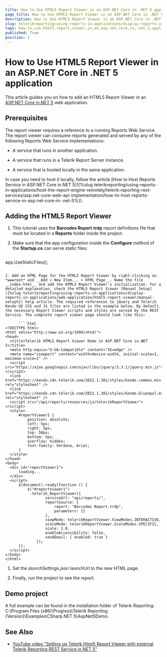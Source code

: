 ```yaml
---
title: How to Use HTML5 Report Viewer in an ASP.NET Core in .NET 5 application
page_title: How to Use HTML5 Report Viewer in an ASP.NET Core in .NET 5 application 
description: How to Use HTML5 Report Viewer in an ASP.NET Core in .NET 5 application
slug: telerikreporting/using-reports-in-applications/display-reports-in-applications/web-application/html5-report-viewer/how-to-use-html5-report-viewer-in-an-asp.net-core-in-.net-5-application
tags: how,to,use,html5,report,viewer,in,an,asp.net,core,in,.net,5,application
published: True
position: 5
---
```


# How to Use HTML5 Report Viewer in an ASP.NET Core in .NET 5 application

This article guides you on how to add an HTML5 Report Viewer in an [ASP.NET Core in.NET 5](https://devblogs.microsoft.com/dotnet/introducing-net-5/) web application. 

## Prerequisites

The report viewer requires a reference to a running Reports Web Service. The report viewer can consume reports generated and served by any of the following Reports Web Service implementations: 

* A service that runs in another application.

* A service that runs in a Telerik Report Server instance.

* A service that is hosted locally in the same application.

In case you need to host it locally, follow the article [How to Host Reports Service in ASP.NET Core in.NET 5]({%slug telerikreporting/using-reports-in-applications/host-the-report-engine-remotely/telerik-reporting-rest-services/asp.net-core-web-api-implementation/how-to-host-reports-service-in-asp.net-core-in-.net-5%}). 

## Adding the HTML5 Report Viewer

1. This tutorial uses the __Barcodes Report.trdp__ report definitions file that must be located in a __Reports__ folder inside the project. 

1. Make sure that the app configuration inside the __Configure__ method of the __Startup.cs__ can serve static files: 
    
      ````c#
app.UseStaticFiles();
````

1. Add an HTML Page for the HTML5 Report Viewer by right-clicking on *wwwroot* and __Add > New Item... > HTML Page__. Name the file __index.html__ and add the HTML5 Report Viewer's initialization. For a detailed explanation, check the HTML5 Report Viewer [Manual Setup]({%slug telerikreporting/using-reports-in-applications/display-reports-in-applications/web-application/html5-report-viewer/manual-setup%}) help article. The required references to jQuery and Telerik Kendo UI CSS and JS files are listed in the example below. By default, the necessary Report Viewer scripts and styles are served by the REST Service. The complete report viewer page should look like this:
    
      ````html
<!DOCTYPE html>
<html xmlns="http://www.w3.org/1999/xhtml">
<head>
  <title>Telerik HTML5 Report Viewer Demo in ASP.NET Core in.NET 5</title>
  <meta http-equiv="X-UA-Compatible" content="IE=edge" />
  <meta name="viewport" content="width=device-width, initial-scale=1, maximum-scale=1" />
  <script src="https://ajax.googleapis.com/ajax/libs/jquery/3.3.1/jquery.min.js"> </script>
  <link href="https://kendo.cdn.telerik.com/2022.1.301/styles/kendo.common.min.css" rel="stylesheet" />
  <link href="https://kendo.cdn.telerik.com/2022.1.301/styles/kendo.blueopal.min.css" rel="stylesheet" />
  <script src="/api/reports/resources/js/telerikReportViewer"> </script>
  <style>
      #reportViewer1 {
          position: absolute;
          left: 5px;
          right: 5px;
          top: 50px;
          bottom: 5px;
          overflow: hidden;
          font-family: Verdana, Arial;
      }
  </style>
</head>
<body>
  <div id="reportViewer1">
      loading...
  </div>
  <script>
      $(document).ready(function () {
          $("#reportViewer1")
           .telerik_ReportViewer({
                  serviceUrl: "api/reports/",
                  reportSource: {
                      report: "Barcodes Report.trdp",
                      parameters: {}
                  },
                  viewMode: telerikReportViewer.ViewModes.INTERACTIVE,
                  scaleMode: telerikReportViewer.ScaleModes.SPECIFIC,
                  scale: 1.0,
                  enableAccessibility: false,
                  sendEmail: { enabled: true }
              });
      });
  </script>
</body>
</html>
````

1. Set the *launchSettings.json* launchUrl to the new HTML page. 

1. Finally, run the project to see the report. 


## Demo project

A full example can be found in the installation folder of Telerik Reporting: C:\Program Files (x86)\Progress\Telerik Reporting {Version}\Examples\CSharp\.NET 5\AspNet5Demo.


## See Also

* [YouTube video "Setting up Telerik Html5 Report Viewer with external Telerik Reporting REST Service in.NET 5"](https://www.youtube.com/watch?v=GeCUGTgZziI)
